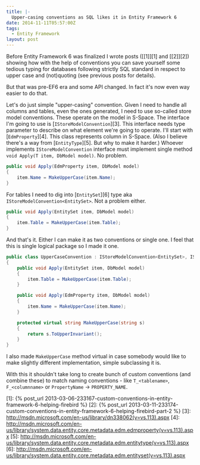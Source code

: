 ```yaml
---
title: |-
  Upper-casing conventions as SQL likes it in Entity Framework 6
date: 2014-11-11T05:57:00Z
tags:
  - Entity Framework
layout: post
---
```

Before Entity Framework 6 was finalized I wrote posts ([[1]][1] and [[2]][2]) showing how with the help of conventions you can save yourself some tedious typing for databases following strictly SQL standard in respect to upper case and (not)quoting (see previous posts for details).

But that was pre-EF6 era and some API changed. In fact it's now even way easier to do that.

<!-- excerpt -->

Let's do just simple "upper-casing" convention. Given I need to handle all columns and tables, even the ones generated, I need to use so-called store model conventions. These operate on the model in S-Space. The interface I'm going to use is [`IStoreModelConvention`][3]. This interface needs type parameter to describe on what element we're going to operate. I'll start with [`EdmProperty`][4]. This class represents column in S-Space. (Also I believe there's a way from [`EntityType`][5]. But why to make it harder.) Whoever implements `IStoreModelConvention` interface must implement single method `void Apply(T item, DbModel model)`. No problem.

```csharp
public void Apply(EdmProperty item, DbModel model)
{
	item.Name = MakeUpperCase(item.Name);
}
```  

For tables I need to dig into [`EntitySet`][6] type aka `IStoreModelConvention<EntitySet>`. Not a problem either.

```csharp
public void Apply(EntitySet item, DbModel model)
{
	item.Table = MakeUpperCase(item.Table);
}
```

And that's it. Either I can make it as two conventions or single one. I feel that this is single logical package so I made it one.

```csharp
public class UpperCaseConvention : IStoreModelConvention<EntitySet>, IStoreModelConvention<EdmProperty>
{
	public void Apply(EntitySet item, DbModel model)
	{
		item.Table = MakeUpperCase(item.Table);
	}

	public void Apply(EdmProperty item, DbModel model)
	{
		item.Name = MakeUpperCase(item.Name);
	}

	protected virtual string MakeUpperCase(string s)
	{
		return s.ToUpperInvariant();
	}
}
```

I also made `MakeUpperCase` method virtual in case somebody would like to make slightly different implementation, simple subclassing it is.

With this it shouldn't take long to create bunch of custom conventions (and combine these) to match naming conventions - like `T_<tablename>`, `F_<columnname>` or `PropertyName` -> `PROPERTY_NAME`.  

[1]: {% post_url 2013-03-06-233167-custom-conventions-in-entity-framework-6-helping-firebird %}
[2]: {% post_url 2013-03-11-233174-custom-conventions-in-entity-framework-6-helping-firebird-part-2 %}
[3]: http://msdn.microsoft.com/en-us/library/dn338062(v=vs.113).aspx
[4]: http://msdn.microsoft.com/en-us/library/system.data.entity.core.metadata.edm.edmproperty(v=vs.113).aspx
[5]: http://msdn.microsoft.com/en-us/library/system.data.entity.core.metadata.edm.entitytype(v=vs.113).aspx
[6]: http://msdn.microsoft.com/en-us/library/system.data.entity.core.metadata.edm.entityset(v=vs.113).aspx